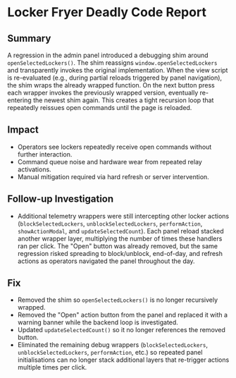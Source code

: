 # Locker Fryer Deadly Code Report

## Summary
A regression in the admin panel introduced a debugging shim around `openSelectedLockers()`. The shim reassigns `window.openSelectedLockers` and transparently invokes the original implementation. When the view script is re-evaluated (e.g., during partial reloads triggered by panel navigation), the shim wraps the already wrapped function. On the next button press each wrapper invokes the previously wrapped version, eventually re-entering the newest shim again. This creates a tight recursion loop that repeatedly reissues open commands until the page is reloaded.

## Impact
- Operators see lockers repeatedly receive open commands without further interaction.
- Command queue noise and hardware wear from repeated relay activations.
- Manual mitigation required via hard refresh or server intervention.

## Follow-up Investigation
- Additional telemetry wrappers were still intercepting other locker actions (`blockSelectedLockers`, `unblockSelectedLockers`,
  `performAction`, `showActionModal`, and `updateSelectedCount`). Each panel reload stacked another wrapper layer, multiplying
  the number of times these handlers ran per click. The "Open" button was already removed, but the same regression risked
  spreading to block/unblock, end-of-day, and refresh actions as operators navigated the panel throughout the day.

## Fix
- Removed the shim so `openSelectedLockers()` is no longer recursively wrapped.
- Removed the "Open" action button from the panel and replaced it with a warning banner while the backend loop is investigated.
- Updated `updateSelectedCount()` so it no longer references the removed button.
- Eliminated the remaining debug wrappers (`blockSelectedLockers`, `unblockSelectedLockers`, `performAction`, etc.) so repeated panel initialisations can no longer stack additional layers that re-trigger actions multiple times per click.
